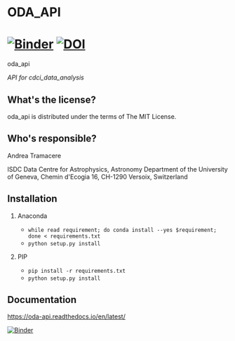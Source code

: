 # ODA_API
[![Binder](https://mybinder.org/badge_logo.svg)](https://mybinder.org/v2/gh/cdcihub/ODA_API/master)
[![DOI](https://zenodo.org/badge/189023180.svg)](https://zenodo.org/badge/latestdoi/189023180)
=======
oda_api

*API for cdci_data_analysis*

What's the license?
-------------------

oda_api is distributed under the terms of The MIT License.

Who's responsible?
-------------------
Andrea Tramacere

ISDC Data Centre for Astrophysics, Astronomy Department of the University of Geneva, Chemin d'Ecogia 16, CH-1290 Versoix, Switzerland


Installation
-------------------
1) Anaconda
    * `while read requirement; do conda install --yes $requirement; done < requirements.txt`
    * `python setup.py install`
    
2) PIP
    * `pip install -r requirements.txt`
    * `python setup.py install`

Documentation
-------------------
https://oda-api.readthedocs.io/en/latest/

[![Binder](https://mybinder.org/badge_logo.svg)](https://mybinder.org/v2/gh/cdcihub/oda_api/master)
